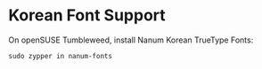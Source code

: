 # Korean Font Support

On openSUSE Tumbleweed, install Nanum Korean TrueType Fonts:

    sudo zypper in nanum-fonts